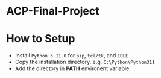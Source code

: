 # ACP-Final-Project

# How to Setup

  * Install `Python 3.11.0` for `pip`,  `tcl/tk`, and `IDLE` <br />
  * Copy the installation directory. e.g. `C:\Python\Python311` <br />
  * Add the directory in **PATH** environent variable. <br />
